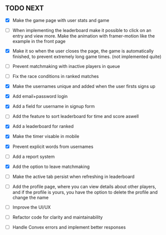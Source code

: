## TODO NEXT
- [x] Make the game page with user stats and game
- [ ] When implementing the leaderboard make it possible to click on an entry and view more. Make the animation with framer-motion like the example in the front page
- [x] Make it so when the user closes the page, the game is automatically finished, to prevent extremely long game times. (not implemented quite)
- [ ] Prevent matchmaking with inactive players in queue
- [ ] Fix the race conditions in ranked matches
- [x] Make the usernames unique and added when the user firsts signs up
- [x] Add email+password login
- [x] Add a field for username in signup form
- [ ] Add the feature to sort leaderboard for time and score aswell
- [x] Add a leaderboard for ranked
- [x] Make the timer visable in mobile
- [x] Prevent explicit words from usernames
- [ ] Add a report system
- [x] Add the option to leave matchmaking
- [ ] Make the active tab persist when refreshing in leaderboard
- [ ] Add the profile page, where you can view details about other players, and if the profile is yours, you have the option to delete the profile and change the name
  
- [ ] Improve the UI/UX
- [ ] Refactor code for clarity and maintainability
- [ ] Handle Convex errors and implement better responses